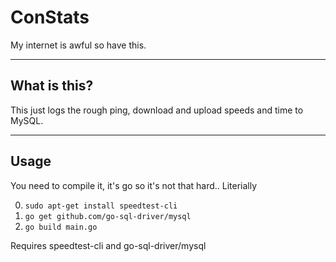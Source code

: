 # ConStats
My internet is awful so have this.

---
## What is this?
This just logs the rough ping, download and upload speeds and time to MySQL. 

---
## Usage
You need to compile it, it's go so it's not that hard..
Literially 

0. ```sudo apt-get install speedtest-cli```
1. ```go get github.com/go-sql-driver/mysql```
2. ```go build main.go```


Requires speedtest-cli and go-sql-driver/mysql